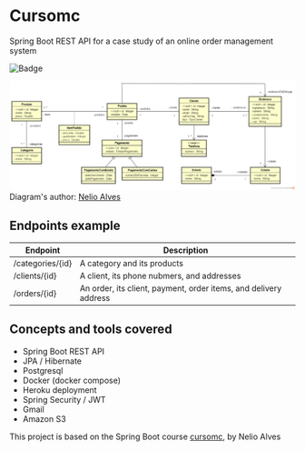 # Cursomc

Spring Boot REST API for a case study of an online order management system

![Badge](https://img.shields.io/badge/status-in_progress-yellow)

![Diagrama de classes](diagrama-de-classes.png)
Diagram's author: [Nelio Alves](https://github.com/acenelio)

## Endpoints example

| Endpoint         | Description                                                      |
|------------------|------------------------------------------------------------------|
| /categories/{id} | A category and its products                                      
| /clients/{id}    | A client, its phone nubmers, and addresses                       
| /orders/{id}     | An order, its client, payment, order items, and delivery address 

## Concepts and tools covered

* Spring Boot REST API
* JPA / Hibernate
* Postgresql
* Docker (docker compose)
* Heroku deployment
* Spring Security / JWT
* Gmail
* Amazon S3

This project is based on the Spring Boot course [cursomc](https://github.com/acenelio/springboot2-ionic-backend), by
Nelio Alves
